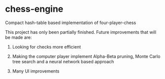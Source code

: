 # chess-engine
Compact hash-table based implementation of four-player-chess

This project has only been partially finished. Future improvements that will be made are:

1. Looking for checks more efficient

2. Making the computer player implement Alpha-Beta pruning, Monte Carlo tree search and a neural network based approach

3. Many UI improvements
